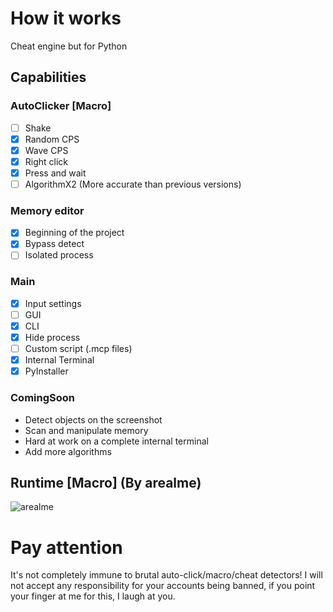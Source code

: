 # How it works
Cheat engine but for Python
## Capabilities
### AutoClicker [Macro]
- [ ] Shake
- [X] Random CPS
- [X] Wave CPS
- [X] Right click
- [X] Press and wait
- [ ] AlgorithmX2 (More accurate than previous versions)

### Memory editor
- [X] Beginning of the project
- [X] Bypass detect
- [ ] Isolated process

### Main
- [X] Input settings
- [ ] GUI
- [X] CLI
- [X] Hide process
- [ ] Custom script (.mcp files)
- [X] Internal Terminal
- [X] PyInstaller

### ComingSoon
+ Detect objects on the screenshot
+ Scan and manipulate memory
+ Hard at work on a complete internal terminal
+ Add more algorithms
## Runtime [Macro] (By arealme)
![arealme](https://github.com/SmaamX/AutoPy/assets/90418723/bd3544dd-2077-4e92-883a-34d8edea943c)
# Pay attention
It's not completely immune to brutal auto-click/macro/cheat detectors!
I will not accept any responsibility for your accounts being banned, if you point your finger at me for this, I laugh at you.
